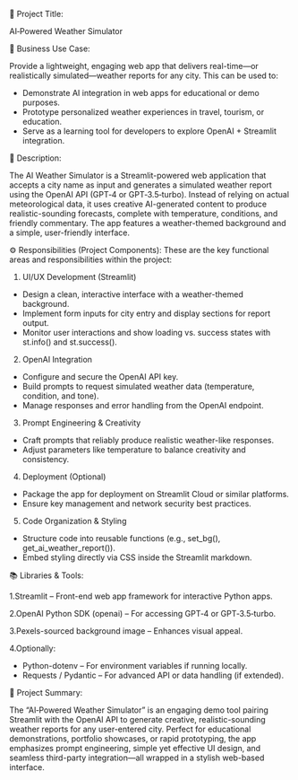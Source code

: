 📌 Project Title:

AI‑Powered Weather Simulator


🎯 Business Use Case:

Provide a lightweight, engaging web app that delivers real-time—or realistically simulated—weather reports for any city. This can be used to:
* Demonstrate AI integration in web apps for educational or demo purposes.
* Prototype personalized weather experiences in travel, tourism, or education.
* Serve as a learning tool for developers to explore OpenAI + Streamlit integration.
  

📝 Description:

The AI Weather Simulator is a Streamlit-powered web application that accepts a city name as input and generates a simulated weather report using the OpenAI API (GPT‑4 or GPT‑3.5‑turbo). Instead of relying on actual meteorological data, it uses creative AI-generated content to produce realistic-sounding forecasts, complete with temperature, conditions, and friendly commentary. The app features a weather-themed background and a simple, user-friendly interface.


⚙️ Responsibilities (Project Components):
These are the key functional areas and responsibilities within the project:

1. UI/UX Development (Streamlit)
* Design a clean, interactive interface with a weather-themed background.
* Implement form inputs for city entry and display sections for report output.
* Monitor user interactions and show loading vs. success states with st.info() and st.success().

2. OpenAI Integration
* Configure and secure the OpenAI API key.
* Build prompts to request simulated weather data (temperature, condition, and tone).
* Manage responses and error handling from the OpenAI endpoint.

3. Prompt Engineering & Creativity
* Craft prompts that reliably produce realistic weather-like responses.
* Adjust parameters like temperature to balance creativity and consistency.

4. Deployment (Optional)
* Package the app for deployment on Streamlit Cloud or similar platforms.
* Ensure key management and network security best practices.

5. Code Organization & Styling
* Structure code into reusable functions (e.g., set_bg(), get_ai_weather_report()).
* Embed styling directly via CSS inside the Streamlit markdown.
  

📚 Libraries & Tools:

1.Streamlit – Front-end web app framework for interactive Python apps.

2.OpenAI Python SDK (openai) – For accessing GPT‑4 or GPT‑3.5‑turbo.

3.Pexels-sourced background image – Enhances visual appeal.

4.Optionally:
* Python-dotenv – For environment variables if running locally.
* Requests / Pydantic – For advanced API or data handling (if extended).
  

🧾 Project Summary:

The “AI‑Powered Weather Simulator” is an engaging demo tool pairing Streamlit with the OpenAI API to generate creative, realistic-sounding weather reports for any user-entered city. Perfect for educational demonstrations, portfolio showcases, or rapid prototyping, the app emphasizes prompt engineering, simple yet effective UI design, and seamless third-party integration—all wrapped in a stylish web-based interface.























